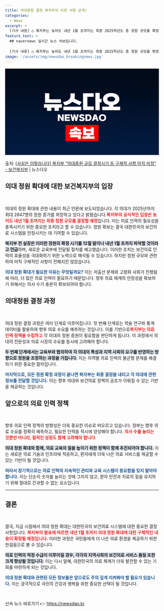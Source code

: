 ```yaml
---
title: 의대증원 결정 복지부의 미정 사항 공개!
categories:
  - News
excerpt: >
  [기사 내용] ○ 복지부는 늦어도 내년 1월 초까지는 최종 2025학년도 총 정원 규모를 확정할 방침 ○ 전…
feature_text: >
  ## navernews 실시간 뉴스 속보입니다.

  [기사 내용] ○ 복지부는 늦어도 내년 1월 초까지는 최종 2025학년도 총 정원 규모를 확정할 방침 ○ 전…
image: '/assets/img/newsdao_breakingnews.jpg'
---
```


![뉴스다오 속보](/assets/img/newsdao_breakingnews.jpg)

<p>출처: <a href="https://newsdao.kr/2612" rel="dofollow">[사실은 이렇습니다] 복지부 “의대증원 규모 결정시기 등 구체적 사항 아직 미정” - 보건복지부</a> | 뉴스다오</p>

<h2 data-ke-size="size26">의대 정원 확대에 대한 보건복지부의 입장</h2>

<p data-ke-size="size16">&nbsp;</p>

의대의 정원 확대에 관한 내용이 최근 언론에 보도되었습니다. 각 의대가 2025년까지 최대 2847명의 정원 증가를 희망하고 있다고 밝혔습니다.<b><span style="color: #ee2323;">복지부의 공식적인 입장은 늦어도 내년 1월 초까지는 최종 정원 규모를 결정할 예정</span></b>입니다. 이는 의료 인력의 필요성을 충족시키기 위한 중요한 조치라고 할 수 있습니다. 정원 확보는 결국 대한민국의 보건의료 시스템을 안정시키는 데 기여할 수 있습니다.

<b><span style="background-color: #21538527;">복지부 전 실장은 이러한 정원의 확정 시기를 12월 말이나 내년 1월 초까지 파악할 것이라고 언급</span></b>하며, 새로운 교육부에 전달될 절차를 예고했습니다. 이러한 조치는 보건의료 인력의 효율성을 극대화하기 위한 노력으로 해석될 수 있습니다. 하지만 정원 규모와 관련하여 아직 구체적인 사항이 전해지진 않았습니다.

<b><span style="color: #1a5490;">의대 정원 확대가 필요한 이유는 무엇일까요?</span></b> 이는 저출산 문제와 고령화 사회가 진행됨에 따라, 더 많은 의료 인력이 필요하기 때문입니다. 향후 의료 체계의 안정성을 확보하기 위해서는 의사 수가 충분히 확보되어야 합니다. 

<h2 data-ke-size="size26">의대정원 결정 과정</h2>

<p data-ke-size="size16">&nbsp;</p>

의대 정원 결정 과정은 여러 단계로 이루어집니다. 첫 번째 단계로는 학술 연구와 통계 데이터를 활용하여 향후 의료 수요를 예측하는 것입니다. 이를 기반으로<b><span style="color: #ee2323;">복지부는 의료 인력 정책을 수립하고</span></b> 각 의대의 정원 증원이 필요함을 판단하게 됩니다. 이 과정에서 의대의 전문성과 의료 시장의 수요를 동시에 고려해야 합니다.

<b><span style="background-color: #21538527;">두 번째 단계에서는 교육부와 협의하여 각 의대의 특성과 지역 사회의 요구를 반영하는 방향으로 정원을 조정하는 과정을 거칩니다.</span></b> 이는 지역별 의료 인력의 불균형 문제를 해결하기 위한 중요한 절차입니다.

<b><span style="color: #1a5490;">마지막으로, 모든 정원 확정 과정이 끝나면 복지부는 최종 결정을 내리고 각 의대에 관련 정보를 전달할 것입니다.</span></b> 이는 향후 의대와 보건의료 정책의 공조가 이뤄질 수 있는 기반을 제공하는 것입니다.

<h2 data-ke-size="size26">앞으로의 의료 인력 정책</h2>

<p data-ke-size="size16">&nbsp;</p>

향후 의료 인력 정책의 방향성은 더욱 중요한 이슈로 떠오르고 있습니다. 정부는 향후 의료 수요를 정확히 예측하고, 필요한 인력을 적시에 양성해야 합니다. <b><span style="color: #ee2323;">의사 수를 늘리는 것뿐만 아니라, 질적인 성장도 함께 고려해야 합니다.</span></b>

<b><span style="background-color: #21538527;">의대 정원 확대와 함께, 의료 교육의 질을 높이기 위한 정책이 함께 추진되어야 합니다.</span></b> 이는 새로운 의료 기술과 인프라에 적응하고, 환자에게 더욱 나은 의료 서비스를 제공할 수 있는 기반이 될 것입니다.

<b><span style="color: #1a5490;">따라서 장기적으로는 의료 인력의 지속적인 관리와 교육 시스템이 중요함을 잊지 말아야 합니다.</span></b> 이는 단순히 숫자를 늘리는 것에 그치지 않고, 환자 안전과 치료의 질을 유지하기 위해 절대로 간과할 수 없는 요소입니다.

<hr />

<h2 data-ke-size="size26">결론</h2>

<p data-ke-size="size16">&nbsp;</p>

결국, 지금 시점에서 의대 정원 확대는 대한민국의 보건의료 시스템에 대한 중요한 결정사항입니다. <b><span style="color: #ee2323;">복지부의 발표에 따르면 내년 1월 초까지 의대 정원 확대에 대한 구체적인 내용이 확정될 예정입니다.</span></b> 이러한 과정은 국민들에게 더 나은 의료 환경을 제공하기 위한 한걸음으로 볼 수 있습니다.

<b><span style="background-color: #21538527;">의료 인력의 적정 수급이 이루어질 경우, 각각의 지역사회의 보건의료 서비스 품질 또한 크게 향상될 것입니다.</span></b> 이는 다시 말해, 대한민국의 의료 체계가 더욱 발전할 수 있는 기회를 마련하게 되는 것입니다. 

<b><span style="color: #1a5490;">의대 정원 확대와 관련된 모든 정보들은 앞으로도 주의 깊게 지켜봐야 할 필요가 있습니다.</span></b> 이는 궁극적으로 국민의 건강과 행복을 위한 중요한 선택이 될 것입니다. 

<p data-ke-size="size16">&nbsp;</p> 

신속 뉴스 바로가기 👉 <a href="https://newsdao.kr" rel="dofollow">https://newsdao.kr</a>


